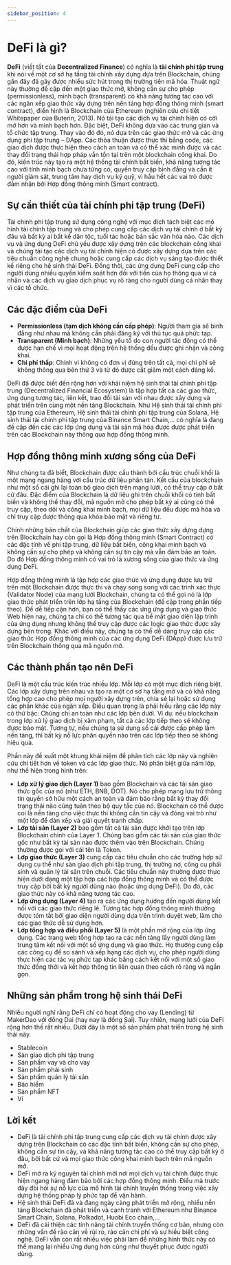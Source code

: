 ```yaml
---
sidebar_position: 4
---
```


# DeFi là gì?

**DeFi** (viết tắt của **Decentralized Finance**) có nghĩa là **tài chính phi tập trung** khi nói về một cơ sở hạ tầng tài chính xây dựng dựa trên Blockchain, chúng gần đây đã gây được nhiều sức hút trong thị trường tiền mã hóa. Thuật ngữ này thường đề cập đến một giao thức mở, không cần sự cho phép (permissionless), minh bạch (transparent) có khả năng tương tác cao với các ngăn xếp giao thức xây dựng trên nền tảng hợp đồng thông minh (smart contract), điển hình là Blockchain của Ethereum (nghiên cứu chi tiết Whitepaper của Buterin, 2013). Nó tái tạo các dịch vụ tài chính hiện có cởi mở hơn và minh bạch hơn. Đặc biệt, DeFi không dựa vào các trung gian và tổ chức tập trung. Thay vào đó đó, nó dựa trên các giao thức mở và các ứng dụng phi tập trung – DApp. Các thỏa thuận được thực thi bằng code, các giao dịch được thực hiện theo cách an toàn và có thể xác minh được và các thay đổi trạng thái hợp pháp vẫn tồn tại trên một blockchain công khai. Do đó, kiến trúc này tạo ra một hệ thống tài chính bất biến, khả năng tương tác cao với tính minh bạch chưa từng có, quyền truy cập bình đẳng và cần ít người giám sát, trung tâm hay dịch vụ ký quỹ, vì hầu hết các vai trò được đảm nhận bởi Hợp đồng thông minh (Smart contract).

## Sự cần thiết của tài chính phi tập trung (DeFi)

Tài chính phi tập trung sử dụng công nghệ với mục đích tách biệt các mô hình tài chính tập trung và cho phép cung cấp các dịch vụ tài chính ở bất kỳ đâu và bất kỳ ai bất kể dân tộc, tuổi tác hoặc bản sắc văn hóa nào. Các dịch vụ và ứng dụng DeFi chủ yếu được xây dựng trên các blockchain công khai và chúng tái tạo các dịch vụ tài chính hiện có được xây dựng dựa trên các tiêu chuẩn công nghệ chung hoặc cung cấp các dịch vụ sáng tạo được thiết kế riêng cho hệ sinh thái DeFi. Đồng thời, các ứng dụng DeFi cung cấp cho người dùng nhiều quyền kiểm soát hơn đối với tiền của họ thông qua ví cá nhân và các dịch vụ giao dịch phục vụ rõ ràng cho người dùng cá nhân thay vì các tổ chức.

## Các đặc điểm của DeFi
- **Permissionless (tạm dịch không cần cấp phép)**: Người tham gia sẽ bình đẳng như nhau mà không cần phải đăng ký với thủ tục quá phức tạp.
- **Transparent (Minh bạch)**: Những yếu tố do con người tác động có thể được hạn chế vì mọi hoạt động trên hệ thống đều được ghi nhận và công khai.
- **Chi phí thấp**: Chính vì không có đơn vị đứng trên tất cả, mọi chi phí sẽ không thông qua bên thứ 3 và từ đó được cắt giảm một cách đáng kể.

DeFi đã được biết đến rộng hơn với khái niệm hệ sinh thái tài chính phi tập trung (Decentralized Financial Ecosystem) là tập hợp tất cả các giao thức, ứng dụng tương tác, liên kết, trao đổi tài sản với nhau được xây dựng và phát triển trên cùng một nền tảng Blockchain. Như Hệ sinh thái tài chính phi tập trung của Ethereum, Hệ sinh thái tài chính phi tập trung của Solana, Hệ sinh thái tài chính phi tập trung của Binance Smart Chain,… có nghĩa là đang đề cập đến các các lớp ứng dụng và tài sản mã hóa được được phát triển trên các Blockchain này thông qua hợp đồng thông minh.

## Hợp đồng thông minh xương sống của DeFi
Như chúng ta đã biết, Blockchain được cấu thành bởi cấu trúc chuỗi khối là một mạng ngang hàng với cấu trúc dữ liệu phân tán. Kết cấu của blockchain như một sổ cái ghi lại toàn bộ giao dịch trên mạng lưới, có thể truy cập ở bất cứ đâu. Đặc điểm của Blockchain là dữ liệu ghi trên chuỗi khối có tính bất biến và không thể thay đổi, mã nguồn mở cho phép bất kỳ ai cũng có thể truy cập, theo dõi và công khai minh bạch, mọi dữ liệu đều được mã hóa và chỉ truy cập được thông qua khóa bảo mật và riêng tư.

Chính những bản chất của Blockchain giúp các giao thức xây dựng dựng trên Blockchain hay còn gọi là Hợp đồng thông minh (Smart Contract) có các đặc tính về phi tập trung, dữ liệu bất biến, công khai minh bạch và không cần sự cho phép và không cần sự tin cậy mà vẫn đảm bảo an toàn. Do đó Hợp đồng thông minh có vai trò là xương sống của giao thức và ứng dụng DeFi.

Hợp đồng thông minh là tập hợp các giao thức và ứng dụng được lưu trữ trên một Blockchain được thực thi và chạy song song với các trình xác thực (Validator Node) của mạng lưới Blockchain, chúng ta có thể gọi nó là lớp giao thức phát triển trên lớp hạ tầng của Blockchain (đề cập trong phần tiếp theo). Để dễ tiếp cận hơn, bạn có thể thấy các ứng ứng dụng và giao thức Web hiện nay, chúng ta chỉ có thể tương tác qua bề mặt giao diện lập trình của ứng dụng nhưng không thể truy cập được các logic giao thức được xây dựng bên trong. Khác với điều này, chúng ta có thể dễ dàng truy cập các giao thức Hợp đồng thông minh của các ứng dụng DeFi (DApp) được lưu trữ trên Blockchain thông qua mã nguồn mở.

## Các thành phần tạo nên DeFi
DeFi là một cấu trúc kiến ​​trúc nhiều lớp. Mỗi lớp có một mục đích riêng biệt. Các lớp xây dựng trên nhau và tạo ra một cơ sở hạ tầng mở và có khả năng tổng hợp cao cho phép mọi người xây dựng trên, chia sẻ lại hoặc sử dụng các phần khác của ngăn xếp. Điều quan trọng là phải hiểu rằng các lớp này có thứ bậc: Chúng chỉ an toàn như các lớp bên dưới. Ví dụ: nếu blockchain trong lớp xử lý giao dịch bị xâm phạm, tất cả các lớp tiếp theo sẽ không được bảo mật. Tương tự, nếu chúng ta sử dụng sổ cái được cấp phép làm nền tảng, thì bất kỳ nỗ lực phân quyền nào trên các lớp tiếp theo sẽ không hiệu quả.

Phần này đề xuất một khung khái niệm để phân tích các lớp này và nghiên cứu chi tiết hơn về token và các lớp giao thức. Nó phân biệt giữa năm lớp, như thể hiện trong hình trên:

- **Lớp xử lý giao dịch (Layer 1)** bao gồm Blockchain và các tài sản giao thức gốc của nó (như ETH, BNB, DOT). Nó cho phép mạng lưu trữ thông tin quyền sở hữu một cách an toàn và đảm bảo rằng bất kỳ thay đổi trạng thái nào cũng tuân theo bộ quy tắc của nó. Blockchain có thể được coi là nền tảng cho việc thực thi không cần tin cậy và đóng vai trò như một lớp để dàn xếp và giải quyết tranh chấp.
- **Lớp tài sản (Layer 2)** bao gồm tất cả tài sản được khởi tạo trên lớp Blockchain chính của Layer 1. Chúng bao gồm các tài sản của giao thức gốc như bất kỳ tài sản nào được thêm vào trên Blockchain. Chúng thường được gọi với cái tên là Token.
- **Lớp giao thức (Layer 3)** cung cấp các tiêu chuẩn cho các trường hợp sử dụng cụ thể như sàn giao dịch phi tập trung, thị trường nợ, công cụ phái sinh và quản lý tài sản trên chuỗi. Các tiêu chuẩn này thường được thực hiện dưới dạng một tập hợp các hợp đồng thông minh và có thể được truy cập bởi bất kỳ người dùng nào (hoặc ứng dụng DeFi). Do đó, các giao thức này có khả năng tương tác cao.
- **Lớp ứng dụng (Layer 4)** tạo ra các ứng dụng hướng đến người dùng kết nối với các giao thức riêng lẻ. Tương tác hợp đồng thông minh thường được tóm tắt bởi giao diện người dùng dựa trên trình duyệt web, làm cho các giao thức dễ sử dụng hơn.
- **Lớp tổng hợp và điều phối (Layer 5)** là một phần mở rộng của lớp ứng dụng. Các trang web tổng hợp tạo ra các nền tảng lấy người dùng làm trung tâm kết nối với một số ứng dụng và giao thức. Họ thường cung cấp các công cụ để so sánh và xếp hạng các dịch vụ, cho phép người dùng thực hiện các tác vụ phức tạp khác bằng cách kết nối với một số giao thức đồng thời và kết hợp thông tin liên quan theo cách rõ ràng và ngắn gọn.

## Những sản phẩm trong hệ sinh thái DeFi
Nhiều người nghĩ rằng DeFi chỉ có hoạt động cho vay (Lending) từ MakerDao với đồng Dai (hay nay là đồng Sai). Tuy nhiên, mạng lưới của DeFi rộng hơn thế rất nhiều. Dưới đây là một số sản phẩm phát triển trong hệ sinh thái này.

- Stablecoin
- Sàn giao dịch phi tập trung
- Sản phẩm vay và cho vay
- Sản phẩm phái sinh
- Sản phẩm quản lý tài sản
- Bảo hiểm
- Sản phẩm NFT
- Ví

## Lời kết
- DeFi là tài chính phi tập trung cung cấp các dịch vụ tài chính được xây dựng trên Blockchain có các đặc tính bất biến, không cần sự cho phép, không cần sự tin cậy, và khả năng tương tác cao có thể truy cập bất kỳ ở đâu, bởi bất cứ và mọi giao thức công khai minh bạch trên mã nguồn mở.
- DeFi mở ra kỷ nguyên tài chính mới nơi mọi dịch vụ tài chính được thực hiện ngang hàng đảm bảo bởi các hợp đồng thông minh. Điều mà trước đây đòi hỏi sự nỗ lực của mô hình tài chính truyền thống trong việc xây dựng hệ thống pháp lý phức tạp để vận hành.
- Hệ sinh thái DeFi đã và đang ngày càng phát triển mở rộng, nhiều nền tảng Blockchain đã phát triển và cạnh tranh với Ethereum như Binance Smart Chain, Solana, Polkadot, Huobi Eco chain,…
- DeFi đã cải thiện các tính năng tài chính truyền thống cơ bản, nhưng còn những vấn đề rào cản về rủi ro, rào cản chi phí và sự hiểu biết công nghệ. DeFi  vẫn còn rất nhiều việc phải làm để những hình thức này có thể mang lại nhiều ứng dụng hơn cũng như thuyết phục được người dùng.